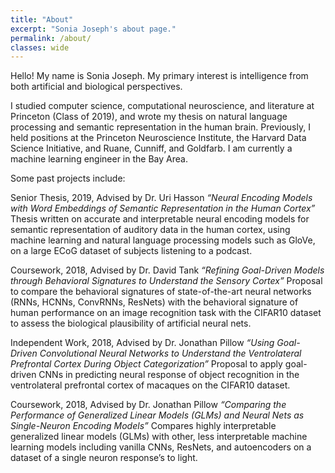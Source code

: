 ```yaml
---
title: "About"
excerpt: "Sonia Joseph's about page."
permalink: /about/
classes: wide
---
```


Hello! My name is Sonia Joseph. My primary interest is intelligence from both artificial and biological perspectives. 

I studied computer science, computational neuroscience, and literature at Princeton (Class of 2019), and wrote my thesis on natural language processing and semantic representation in the human brain. Previously, I held positions at the Princeton Neuroscience Institute, the Harvard Data Science Initiative, and Ruane, Cunniff, and Goldfarb. I am currently a machine learning engineer in the Bay Area.

Some past projects include:

Senior Thesis, 2019, Advised by Dr. Uri Hasson
*“Neural Encoding Models with Word Embeddings of Semantic Representation in the Human Cortex”*
Thesis written on accurate and interpretable neural encoding models for semantic representation of auditory data in the human cortex, using machine learning and natural language processing models such as GloVe, on a large ECoG dataset of subjects listening to a podcast.

Coursework, 2018, Advised by Dr. David Tank 
*“Refining Goal-Driven Models through Behavioral Signatures to Understand the Sensory Cortex”*
Proposal to compare the behavioral signatures of state-of-the-art neural networks (RNNs, HCNNs, ConvRNNs, ResNets) with the behavioral signature of human performance on an image recognition task with the CIFAR10 dataset to assess the biological plausibility of artificial neural nets.

Independent Work, 2018, Advised by Dr. Jonathan Pillow
*“Using Goal-Driven Convolutional Neural Networks to Understand the Ventrolateral Prefrontal Cortex During Object Categorization”*
Proposal to apply goal-driven CNNs in predicting neural response of object recognition in the ventrolateral prefrontal cortex of macaques on the CIFAR10 dataset.

Coursework, 2018, Advised by Dr. Jonathan Pillow
*“Comparing the Performance of Generalized Linear Models (GLMs) and Neural Nets as Single-Neuron Encoding Models”*
Compares highly interpretable generalized linear models (GLMs) with other, less interpretable machine learning models including vanilla CNNs, ResNets, and autoencoders on a dataset of a single neuron response’s to light.


